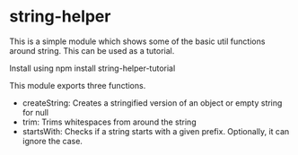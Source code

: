 # string-helper
This is a simple module which shows some of the basic util functions around string.
This can be used as a tutorial.

Install using npm install string-helper-tutorial

This module exports three functions.
* createString: Creates a stringified version of an object or empty string for null
* trim: Trims whitespaces from around the string
* startsWith: Checks if a string starts with a given prefix. Optionally, it can ignore the case.
